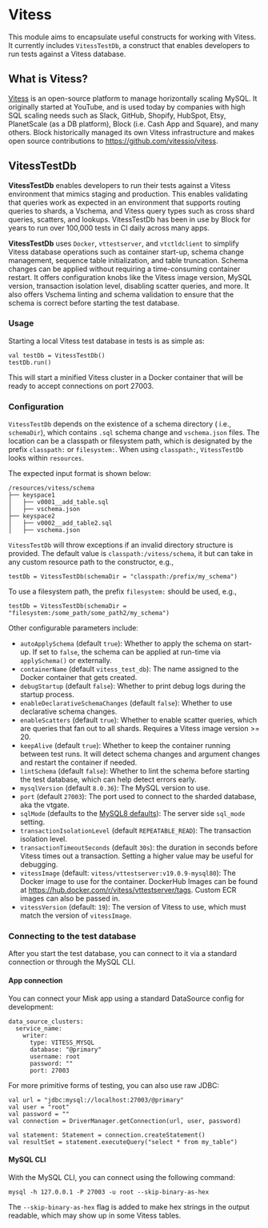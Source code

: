 # Vitess

This module aims to encapsulate useful constructs for working with Vitess. It currently includes `VitessTestDb`, a construct that enables developers to run tests against a Vitess database.

## What is Vitess?

[Vitess](https://vitess.io) is an open-source platform to manage horizontally scaling MySQL. It originally started at YouTube, and is used today by companies with high SQL scaling needs such as Slack, GitHub, Shopify, HubSpot, Etsy, PlanetScale (as a DB platform), Block (i.e. Cash App and Square), and many others. Block historically managed its own Vitess infrastructure and makes open source contributions to https://github.com/vitessio/vitess.

## VitessTestDb

**VitessTestDb** enables developers to run their tests against a Vitess environment that mimics staging and production. This enables validating that queries work as expected in an environment that supports routing queries to shards, a Vschema, and Vitess query types such as cross shard queries, scatters, and lookups. VitessTestDb has been in use by Block for years to run over 100,000 tests in CI daily across many apps.

**VitessTestDb** uses `Docker`, `vttestserver`, and `vtctldclient` to simplify Vitess database operations such as container start-up, schema change management, sequence table initialization, and table truncation. Schema changes can be applied without requiring a time-consuming container restart. It offers configuration knobs like the Vitess image version, MySQL version, transaction isolation level, disabling scatter queries, and more. It also offers Vschema linting and schema validation to ensure that the schema is correct before starting the test database.

### Usage

Starting a local Vitess test database in tests is as simple as:

```
val testDb = VitessTestDb()
testDb.run()
```

This will start a minified Vitess cluster in a Docker container that will be ready to accept connections on port 27003.

### Configuration

`VitessTestDb`  depends on the existence of a schema directory ( i.e., `schemaDir`), which contains `.sql` schema change and `vschema.json` files. The location can be a classpath or filesystem path, which is designated by the prefix `classpath:` or `filesystem:`. When using `classpath:`, `VitessTestDb` looks within `resources`.

The expected input format is shown below:

```
/resources/vitess/schema
├── keyspace1
│   ├── v0001__add_table.sql
│   ├── vschema.json
├── keyspace2
│   ├── v0002__add_table2.sql
│   ├── vschema.json
```

`VitessTestDb` will throw exceptions if an invalid directory structure is provided. The default value is `classpath:/vitess/schema`, it but can take in any custom resource path to the constructor, e.g.,

```
testDb = VitessTestDb(schemaDir = "classpath:/prefix/my_schema")
```

To use a filesystem path, the prefix `filesystem:` should be used, e.g.,

```
testDb = VitessTestDb(schemaDir = "filesystem:/some_path/some_path2/my_schema")
```

Other configurable parameters include:
- `autoApplySchema` (default `true`): Whether to apply the schema on start-up. If set to `false`, the schema can be applied at run-time via `applySchema()` or externally.
- `containerName` (default `vitess_test_db`): The name assigned to the Docker container that gets created.
- `debugStartup` (default `false`): Whether to print debug logs during the startup process.
- `enableDeclarativeSchemaChanges` (default `false`): Whether to use declarative schema changes.
- `enableScatters` (default `true`): Whether to enable scatter queries, which are queries that fan out to all shards. Requires a Vitess image version >= 20.
- `keepAlive` (default `true`): Whether to keep the container running between test runs. It will detect schema changes and argument changes and restart the container if needed.
- `lintSchema` (default `false`): Whether to lint the schema before starting the test database, which can help detect errors early.
- `mysqlVersion` (default `8.0.36`): The MySQL version to use.
- `port` (default `27003`): The port used to connect to the sharded database, aka the vtgate.
- `sqlMode` (defaults to the [MySQL8 defaults](https://dev.mysql.com/doc/refman/8.0/en/sql-mode.html)): The server side `sql_mode` setting.
- `transactionIsolationLevel` (default `REPEATABLE_READ`): The transaction isolation level.
- `transactionTimeoutSeconds` (default `30s`): the duration in seconds before Vitess times out a transaction. Setting a higher value may be useful for debugging.
- `vitessImage` (default: `vitess/vttestserver:v19.0.9-mysql80`): The Docker image to use for the container. DockerHub Images can be  found at https://hub.docker.com/r/vitess/vttestserver/tags. Custom ECR images can also be passed in.
- `vitessVersion` (default: `19`): The version of Vitess to use, which must match the version of `vitessImage`.

### Connecting to the test database
After you start the test database, you can connect to it via a standard connection or through the MySQL CLI.

####  App connection

You can connect your Misk app using a standard DataSource config for development:
```
data_source_clusters:
  service_name:
    writer:
      type: VITESS_MYSQL
      database: "@primary"
      username: root
      password: ""
      port: 27003
```

For more primitive forms of testing, you can also use raw JDBC:
```
val url = "jdbc:mysql://localhost:27003/@primary"
val user = "root"
val password = ""
val connection = DriverManager.getConnection(url, user, password)
    
val statement: Statement = connection.createStatement()
val resultSet = statement.executeQuery("select * from my_table")
```

#### MySQL CLI
With the MySQL CLI, you can connect using the following command:

```
mysql -h 127.0.0.1 -P 27003 -u root --skip-binary-as-hex
```

The `--skip-binary-as-hex` flag is added to make hex strings in the output readable, which may show up in some Vitess tables.
